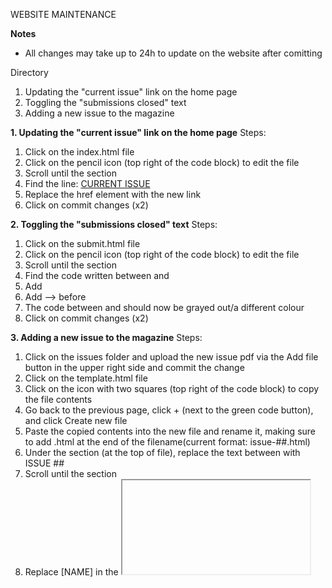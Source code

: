 WEBSITE MAINTENANCE

**Notes**
- All changes may take up to 24h to update on the website after comitting

Directory
1. Updating the "current issue" link on the home page
2. Toggling the "submissions closed" text
3. Adding a new issue to the magazine

**1. Updating the "current issue" link on the home page**
  Steps:
  1.  Click on the index.html file
  2.  Click on the pencil icon (top right of the code block) to edit the file
  3.  Scroll until the <!--main content of the landing page--> section
  4.  Find the line: <a class="subtitle" href="issue-01.html">CURRENT ISSUE</a>
  5.  Replace the href element with the new link
  6.  Click on commit changes (x2)

**2. Toggling the "submissions closed" text**
   Steps:
   1. Click on the submit.html file
   2. Click on the pencil icon (top right of the code block) to edit the file
   3. Scroll until the <!--main content of the landing page--> section
   4. Find the code written between <!-- If submissions closed --> and <!-- End -->
   5. Add <!-- after <!-- If submissions closed -->
   6. Add --> before <!-- End -->
   7. The code between <!-- If submissions closed --> and <!-- End --> should now be grayed out/a different colour
   8. Click on commit changes (x2)
  
**3. Adding a new issue to the magazine**
  Steps:
  1. Click on the issues folder and upload the new issue pdf via the Add file button in the upper right side and commit the change
  2. Click on the template.html file
  3. Click on the icon with two squares (top right of the code block) to copy the file contents
  4. Go back to the previous page, click + (next to the green code button), and click Create new file
  5. Paste the copied contents into the new file and rename it, making sure to add .html at the end of the filename(current format: issue-##.html)
  6. Under the <head> section (at the top of file), replace the text between <title> and </title> with ISSUE ##
  7. Scroll until the <!--main content of the landing page--> section
  8. Replace [NAME] in the <iframe> and <a> tag with the actual pdf file name of the new issue
  9. Click on commit changes (x2)
  10. Click on the archive.html file
  11. Click on the pencil icon (top right of the code block) to edit the file
  12. Scroll until the <!--main content of the landing page--> section
  13. Find the line written after <!-- To copy for other issues --> and copy and paste it after the other issues
  14. Replace the href element with the new link of the issue file we just created
  15. Replace the issue number with the desired one
  16. Click on commit changes (x2)
